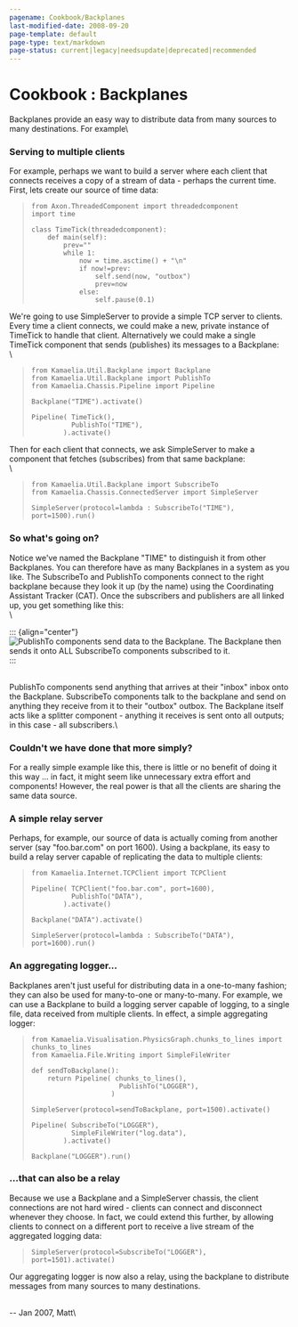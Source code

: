 ```yaml
---
pagename: Cookbook/Backplanes
last-modified-date: 2008-09-20
page-template: default
page-type: text/markdown
page-status: current|legacy|needsupdate|deprecated|recommended
---
```

Cookbook : Backplanes
=====================

Backplanes provide an easy way to distribute data from many sources to
many destinations. For example\

### Serving to multiple clients 

For example, perhaps we want to build a server where each client that
connects receives a copy of a stream of data - perhaps the current time.
First, lets create our source of time data:

>     from Axon.ThreadedComponent import threadedcomponent
>     import time
>
>     class TimeTick(threadedcomponent):
>         def main(self):
>             prev=""
>             while 1:
>                 now = time.asctime() + "\n"
>                 if now!=prev:
>                     self.send(now, "outbox")
>                     prev=now
>                 else:
>                     self.pause(0.1)

We\'re going to use SimpleServer to provide a simple TCP server to
clients. Every time a client connects, we could make a new, private
instance of TimeTick to handle that client. Alternatively we could make
a single TimeTick component that sends (publishes) its messages to a
Backplane:\
\

>     from Kamaelia.Util.Backplane import Backplane
>     from Kamaelia.Util.Backplane import PublishTo
>     from Kamaelia.Chassis.Pipeline import Pipeline
>
>     Backplane("TIME").activate()
>
>     Pipeline( TimeTick(),
>               PublishTo("TIME"),
>             ).activate()

Then for each client that connects, we ask SimpleServer to make a
component that fetches (subscribes) from that same backplane:\
\

>     from Kamaelia.Util.Backplane import SubscribeTo
>     from Kamaelia.Chassis.ConnectedServer import SimpleServer
>
>     SimpleServer(protocol=lambda : SubscribeTo("TIME"), port=1500).run()

### So what\'s going on? 

Notice we\'ve named the Backplane \"TIME\" to distinguish it from other
Backplanes. You can therefore have as many Backplanes in a system as you
like. The SubscribeTo and PublishTo components connect to the right
backplane because they look it up (by the name) using the Coordinating
Assistant Tracker (CAT). Once the subscribers and publishers are all
linked up, you get something like this:\
\

::: {align="center"}
![PublishTo components send data to the Backplane. The Backplane then
sends it onto ALL SubscribeTo components subscribed to
it.](/images/backplane1.gif)\
:::

\
PublishTo components send anything that arrives at their \"inbox\" inbox
onto the Backplane. SubscribeTo components talk to the backplane and
send on anything they receive from it to their \"outbox\" outbox. The
Backplane itself acts like a splitter component - anything it receives
is sent onto all outputs; in this case - all subscribers.\

### Couldn\'t we have done that more simply? 

For a really simple example like this, there is little or no benefit of
doing it this way \... in fact, it might seem like unnecessary extra
effort and components! However, the real power is that all the clients
are sharing the same data source.

### A simple relay server 

Perhaps, for example, our source of data is actually coming from another
server (say \"foo.bar.com\" on port 1600). Using a backplane, its easy
to build a relay server capable of replicating the data to multiple
clients:

>     from Kamaelia.Internet.TCPClient import TCPClient
>
>     Pipeline( TCPClient("foo.bar.com", port=1600),
>               PublishTo("DATA"),
>             ).activate()
>
>     Backplane("DATA").activate()
>
>     SimpleServer(protocol=lambda : SubscribeTo("DATA"), port=1600).run()

### An aggregating logger\... 

Backplanes aren\'t just useful for distributing data in a one-to-many
fashion; they can also be used for many-to-one or many-to-many. For
example, we can use a Backplane to build a logging server capable of
logging, to a single file, data received from multiple clients. In
effect, a simple aggregating logger:

>     from Kamaelia.Visualisation.PhysicsGraph.chunks_to_lines import chunks_to_lines
>     from Kamaelia.File.Writing import SimpleFileWriter
>
>     def sendToBackplane():
>         return Pipeline( chunks_to_lines(),
>                           PublishTo("LOGGER"),
>                         )
>
>     SimpleServer(protocol=sendToBackplane, port=1500).activate()
>
>     Pipeline( SubscribeTo("LOGGER"),
>               SimpleFileWriter("log.data"),
>             ).activate()
>
>     Backplane("LOGGER").run()

### \...that can also be a relay 

Because we use a Backplane and a SimpleServer chassis, the client
connections are not hard wired - clients can connect and disconnect
whenever they choose. In fact, we could extend this further, by allowing
clients to connect on a different port to receive a live stream of the
aggregated logging data:

>     SimpleServer(protocol=SubscribeTo("LOGGER"), port=1501).activate()

Our aggregating logger is now also a relay, using the backplane to
distribute messages from many sources to many destinations.

\
\-- Jan 2007, Matt\
